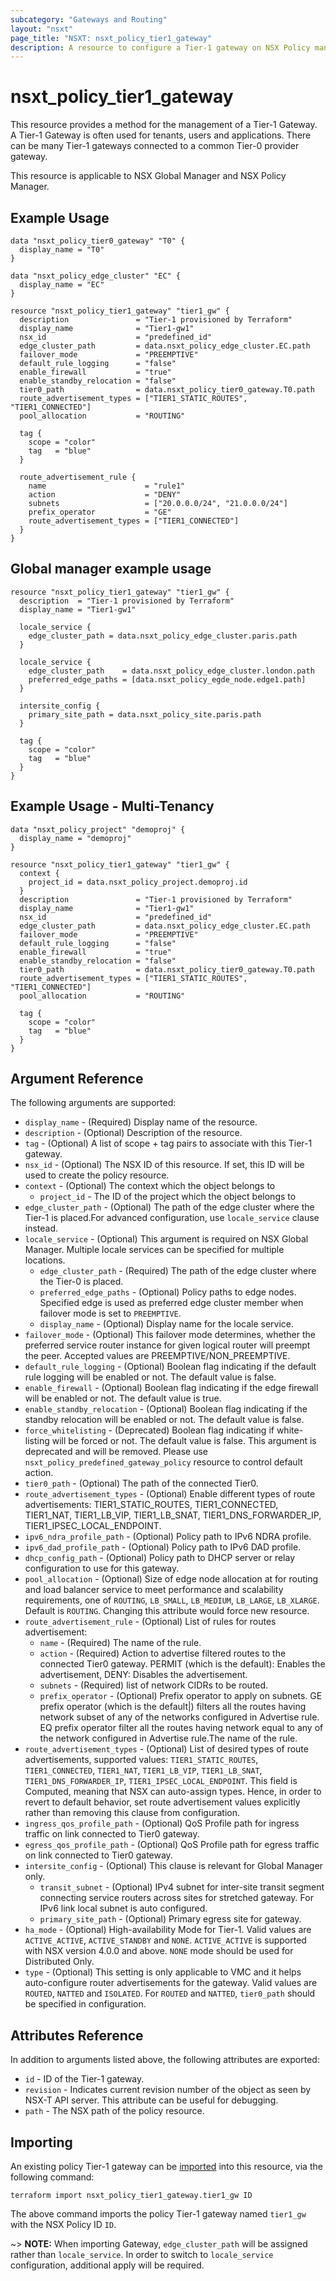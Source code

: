 ```yaml
---
subcategory: "Gateways and Routing"
layout: "nsxt"
page_title: "NSXT: nsxt_policy_tier1_gateway"
description: A resource to configure a Tier-1 gateway on NSX Policy manager.
---
```


# nsxt_policy_tier1_gateway

This resource provides a method for the management of a Tier-1 Gateway. A Tier-1 Gateway is often used for tenants, users and applications. There can be many Tier-1 gateways connected to a common Tier-0 provider gateway.

This resource is applicable to NSX Global Manager and NSX Policy Manager.

## Example Usage

```hcl
data "nsxt_policy_tier0_gateway" "T0" {
  display_name = "T0"
}

data "nsxt_policy_edge_cluster" "EC" {
  display_name = "EC"
}

resource "nsxt_policy_tier1_gateway" "tier1_gw" {
  description               = "Tier-1 provisioned by Terraform"
  display_name              = "Tier1-gw1"
  nsx_id                    = "predefined_id"
  edge_cluster_path         = data.nsxt_policy_edge_cluster.EC.path
  failover_mode             = "PREEMPTIVE"
  default_rule_logging      = "false"
  enable_firewall           = "true"
  enable_standby_relocation = "false"
  tier0_path                = data.nsxt_policy_tier0_gateway.T0.path
  route_advertisement_types = ["TIER1_STATIC_ROUTES", "TIER1_CONNECTED"]
  pool_allocation           = "ROUTING"

  tag {
    scope = "color"
    tag   = "blue"
  }

  route_advertisement_rule {
    name                      = "rule1"
    action                    = "DENY"
    subnets                   = ["20.0.0.0/24", "21.0.0.0/24"]
    prefix_operator           = "GE"
    route_advertisement_types = ["TIER1_CONNECTED"]
  }
}
```

## Global manager example usage
```hcl
resource "nsxt_policy_tier1_gateway" "tier1_gw" {
  description  = "Tier-1 provisioned by Terraform"
  display_name = "Tier1-gw1"

  locale_service {
    edge_cluster_path = data.nsxt_policy_edge_cluster.paris.path
  }

  locale_service {
    edge_cluster_path    = data.nsxt_policy_edge_cluster.london.path
    preferred_edge_paths = [data.nsxt_policy_egde_node.edge1.path]
  }

  intersite_config {
    primary_site_path = data.nsxt_policy_site.paris.path
  }

  tag {
    scope = "color"
    tag   = "blue"
  }
}
```

## Example Usage - Multi-Tenancy

```hcl
data "nsxt_policy_project" "demoproj" {
  display_name = "demoproj"
}

resource "nsxt_policy_tier1_gateway" "tier1_gw" {
  context {
    project_id = data.nsxt_policy_project.demoproj.id
  }
  description               = "Tier-1 provisioned by Terraform"
  display_name              = "Tier1-gw1"
  nsx_id                    = "predefined_id"
  edge_cluster_path         = data.nsxt_policy_edge_cluster.EC.path
  failover_mode             = "PREEMPTIVE"
  default_rule_logging      = "false"
  enable_firewall           = "true"
  enable_standby_relocation = "false"
  tier0_path                = data.nsxt_policy_tier0_gateway.T0.path
  route_advertisement_types = ["TIER1_STATIC_ROUTES", "TIER1_CONNECTED"]
  pool_allocation           = "ROUTING"

  tag {
    scope = "color"
    tag   = "blue"
  }
}
```

## Argument Reference

The following arguments are supported:

* `display_name` - (Required) Display name of the resource.
* `description` - (Optional) Description of the resource.
* `tag` - (Optional) A list of scope + tag pairs to associate with this Tier-1 gateway.
* `nsx_id` - (Optional) The NSX ID of this resource. If set, this ID will be used to create the policy resource.
* `context` - (Optional) The context which the object belongs to
  * `project_id` - The ID of the project which the object belongs to
* `edge_cluster_path` - (Optional) The path of the edge cluster where the Tier-1 is placed.For advanced configuration, use `locale_service` clause instead. 
* `locale_service` - (Optional) This argument is required on NSX Global Manager. Multiple locale services can be specified for multiple locations.
  * `edge_cluster_path` - (Required) The path of the edge cluster where the Tier-0 is placed.
  * `preferred_edge_paths` - (Optional) Policy paths to edge nodes. Specified edge is used as preferred edge cluster member when failover mode is set to `PREEMPTIVE`.
  * `display_name` - (Optional) Display name for the locale service.
* `failover_mode` - (Optional) This failover mode determines, whether the preferred service router instance for given logical router will preempt the peer. Accepted values are PREEMPTIVE/NON_PREEMPTIVE.
* `default_rule_logging` - (Optional) Boolean flag indicating if the default rule logging will be enabled or not. The default value is false.
* `enable_firewall` - (Optional) Boolean flag indicating if the edge firewall will be enabled or not. The default value is true.
* `enable_standby_relocation` - (Optional) Boolean flag indicating if the standby relocation will be enabled or not. The default value is false.
* `force_whitelisting` - (Deprecated) Boolean flag indicating if white-listing will be forced or not. The default value is false. This argument is deprecated and will be removed. Please use `nsxt_policy_predefined_gateway_policy` resource to control default action.
* `tier0_path` - (Optional) The path of the connected Tier0.
* `route_advertisement_types` - (Optional) Enable different types of route advertisements: TIER1_STATIC_ROUTES, TIER1_CONNECTED, TIER1_NAT, TIER1_LB_VIP, TIER1_LB_SNAT, TIER1_DNS_FORWARDER_IP, TIER1_IPSEC_LOCAL_ENDPOINT.
* `ipv6_ndra_profile_path` - (Optional) Policy path to IPv6 NDRA profile.
* `ipv6_dad_profile_path` - (Optional) Policy path to IPv6 DAD profile.
* `dhcp_config_path` - (Optional) Policy path to DHCP server or relay configuration to use for this gateway.
* `pool_allocation` - (Optional) Size of edge node allocation at for routing and load balancer service to meet performance and scalability requirements, one of `ROUTING`, `LB_SMALL`, `LB_MEDIUM`, `LB_LARGE`, `LB_XLARGE`. Default is `ROUTING`. Changing this attribute would force new resource.
* `route_advertisement_rule` - (Optional) List of rules for routes advertisement:
  * `name` - (Required) The name of the rule.
  * `action` - (Required) Action to advertise filtered routes to the connected Tier0 gateway. PERMIT (which is the default): Enables the advertisement, DENY: Disables the advertisement.
  * `subnets` - (Required) list of network CIDRs to be routed.
  * `prefix_operator` - (Optional) Prefix operator to apply on subnets. GE prefix operator (which is the default|) filters all the routes having network subset of any of the networks configured in Advertise rule. EQ prefix operator filter all the routes having network equal to any of the network configured in Advertise rule.The name of the rule.
* `route_advertisement_types` - (Optional) List of desired types of route advertisements, supported values: `TIER1_STATIC_ROUTES`, `TIER1_CONNECTED`, `TIER1_NAT`, `TIER1_LB_VIP`, `TIER1_LB_SNAT`, `TIER1_DNS_FORWARDER_IP`, `TIER1_IPSEC_LOCAL_ENDPOINT`. This field is Computed, meaning that NSX can auto-assign types. Hence, in order to revert to default behavior, set route advertisement values explicitly rather than removing this clause from configuration.
* `ingress_qos_profile_path` - (Optional) QoS Profile path for ingress traffic on link connected to Tier0 gateway.
* `egress_qos_profile_path` - (Optional) QoS Profile path for egress traffic on link connected to Tier0 gateway.
* `intersite_config` - (Optional) This clause is relevant for Global Manager only.
  * `transit_subnet` - (Optional) IPv4 subnet for inter-site transit segment connecting service routers across sites for stretched gateway. For IPv6 link local subnet is auto configured.
  * `primary_site_path` - (Optional) Primary egress site for gateway.
* `ha_mode` - (Optional) High-availability Mode for Tier-1. Valid values are `ACTIVE_ACTIVE`, `ACTIVE_STANDBY` and `NONE`.  `ACTIVE_ACTIVE` is supported with NSX version 4.0.0 and above. `NONE` mode should be used for Distributed Only.
* `type` - (Optional) This setting is only applicable to VMC and it helps auto-configure router advertisements for the gateway. Valid values are `ROUTED`, `NATTED` and `ISOLATED`. For `ROUTED` and `NATTED`, `tier0_path` should be specified in configuration.


## Attributes Reference

In addition to arguments listed above, the following attributes are exported:

* `id` - ID of the Tier-1 gateway.
* `revision` - Indicates current revision number of the object as seen by NSX-T API server. This attribute can be useful for debugging.
* `path` - The NSX path of the policy resource.

## Importing

An existing policy Tier-1 gateway can be [imported][docs-import] into this resource, via the following command:

[docs-import]: https://www.terraform.io/cli/import

```
terraform import nsxt_policy_tier1_gateway.tier1_gw ID
```

The above command imports the policy Tier-1 gateway named `tier1_gw` with the NSX Policy ID `ID`.

~> **NOTE:** When importing Gateway, `edge_cluster_path` will be assigned rather than `locale_service`. In order to switch to `locale_service` configuration, additional apply will be required.
